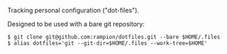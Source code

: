 Tracking personal configuration ("dot-files").

Designed to be used with a bare git repository:

    $ git clone git@github.com:rampion/dotfiles.git --bare $HOME/.files
    $ alias dotfiles='git --git-dir=$HOME/.files --work-tree=$HOME'
